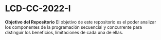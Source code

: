 # LCD-CC-2022-I

**Objetivo del Repositorio**
El objetivo de este repositorio es el poder analizar los componentes de la programación secuencial y concurrente para distinguir los beneficios, limitaciones de cada una de ellas.
